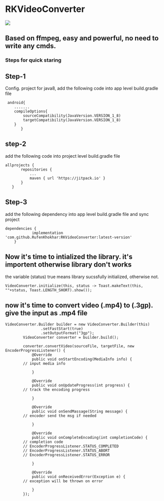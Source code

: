 # RKVideoConverter
[![](https://jitpack.io/v/RufenKhokhar/RKVideoConverter.svg)](https://jitpack.io/#RufenKhokhar/RKVideoConverter)

## Based on ffmpeg, easy and powerful, no need to write any cmds.
### Steps for quick staring 

## Step-1
 Config. project for java8, add the following code into app level build.gradle file
```
 android{
    .......
    compileOptions{
        sourceCompatibility(JavaVersion.VERSION_1_8)
        targetCompatibility(JavaVersion.VERSION_1_8)
    }
       }
 ```   
 ## step-2 
   add the following code into project level build.gradle file
 ```
 allprojects {
		repositories {
			...
			maven { url 'https://jitpack.io' }
		}
	}
```  
## Step-3
add the following dependency into app level build.gradle file and sync project
```
dependencies {
	        implementation 'com.github.RufenKhokhar:RKVideoConverter:latest-version'
	}
```
##  Now it's time to intialized the library. it's importent otherwise library don't works
 the variable (status) true means library sucssfully initialized, otherwise not.
```
VideoConverter.initialize(this, status -> Toast.makeText(this, ""+status, Toast.LENGTH_SHORT).show());
```
## now it's time to convert video (.mp4) to (.3gp). give the input as .mp4 file
```
VideoConverter.Builder builder = new VideoConverter.Builder(this)
                .setFastStart(true)
                .setOutputFormat("3gp");
        VideoConverter converter = builder.build();
        
        converter.convertVideo(sourceFile, targetFile, new EncoderProgressListener() {
            @Override
            public void onStartEncoding(MediaInfo info) {
	    // input media info
                
            }

            @Override
            public void onUpdateProgress(int progress) {
	    // track the encoding progress

            }

            @Override
            public void onSendMassage(String message) {
	    // encoder send the msg if needed

            }

            @Override
            public void onCompleteEncoding(int completionCode) {
	    // completion code
	    // EncoderProgressListener.STATUS_COMPLETED
	    // EncoderProgressListener.STATUS_ABORT
	    // EncoderProgressListener.STATUS_ERROR

            }

            @Override
            public void onReceivedError(Exception e) {
	    // exception will be thrown on error

            }
        });
        
 ```       
